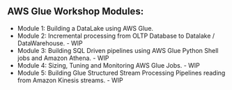 ## AWS Glue Workshop Modules:

- Module 1: Building a DataLake using AWS Glue.
- Module 2: Incremental processing from OLTP Database to Datalake / DataWarehouse. - WIP
- Module 3: Building SQL Driven pipelines using AWS Glue Python Shell jobs and Amazon Athena. - WIP
- Module 4: Sizing, Tuning and Monitoring AWS Glue Jobs. - WIP
- Module 5: Building Glue Structured Stream Processing Pipelines reading from Amazon Kinesis streams. - WIP

